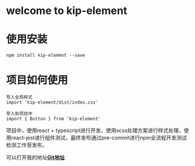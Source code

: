 
# welcome to kip-element

# 使用安装

```
npm install kip-element --save

```
# 项目如何使用

```
导入全局样式
import 'kip-element/dist/index.css'
```
```
导入到项目中
import { Button } from 'kip-element'
```

项目中，使用react + typescript进行开发，使用scss处理方案进行样式处理，使用react-jest进行组件测试，最终发布通过pre-commit进行npm全流程开发测试检测工作至发布。


可以打开我的地址[**Git地址**](https://github.com/KipSong/kip-element)
